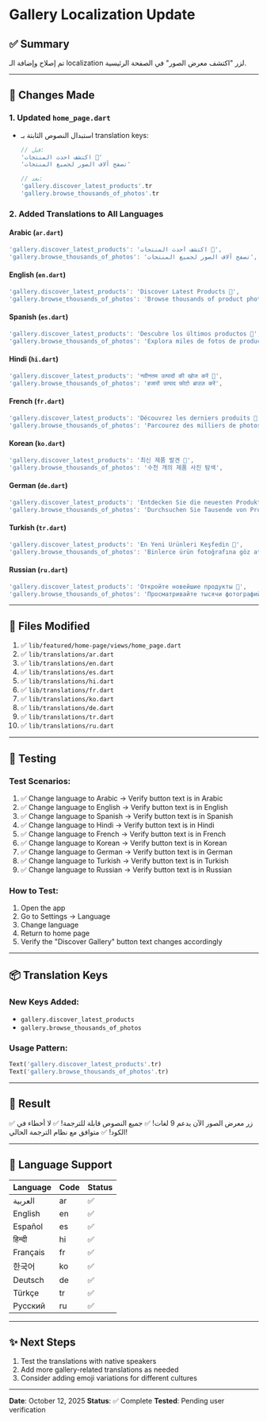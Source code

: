 # Gallery Localization Update

## ✅ Summary

تم إصلاح وإضافة الـ localization لزر "اكتشف معرض الصور" في الصفحة الرئيسية.

---

## 📝 Changes Made

### 1. Updated `home_page.dart`
- استبدال النصوص الثابتة بـ translation keys:
  ```dart
  // قبل:
  'اكتشف احدث المنتجات 📸'
  'تصفح آلاف الصور لجميع المنتجات'
  
  // بعد:
  'gallery.discover_latest_products'.tr
  'gallery.browse_thousands_of_photos'.tr
  ```

### 2. Added Translations to All Languages

#### Arabic (`ar.dart`)
```dart
'gallery.discover_latest_products': 'اكتشف أحدث المنتجات 📸',
'gallery.browse_thousands_of_photos': 'تصفح آلاف الصور لجميع المنتجات',
```

#### English (`en.dart`)
```dart
'gallery.discover_latest_products': 'Discover Latest Products 📸',
'gallery.browse_thousands_of_photos': 'Browse thousands of product photos',
```

#### Spanish (`es.dart`)
```dart
'gallery.discover_latest_products': 'Descubre los últimos productos 📸',
'gallery.browse_thousands_of_photos': 'Explora miles de fotos de productos',
```

#### Hindi (`hi.dart`)
```dart
'gallery.discover_latest_products': 'नवीनतम उत्पादों की खोज करें 📸',
'gallery.browse_thousands_of_photos': 'हजारों उत्पाद फ़ोटो ब्राउज़ करें',
```

#### French (`fr.dart`)
```dart
'gallery.discover_latest_products': 'Découvrez les derniers produits 📸',
'gallery.browse_thousands_of_photos': 'Parcourez des milliers de photos de produits',
```

#### Korean (`ko.dart`)
```dart
'gallery.discover_latest_products': '최신 제품 발견 📸',
'gallery.browse_thousands_of_photos': '수천 개의 제품 사진 탐색',
```

#### German (`de.dart`)
```dart
'gallery.discover_latest_products': 'Entdecken Sie die neuesten Produkte 📸',
'gallery.browse_thousands_of_photos': 'Durchsuchen Sie Tausende von Produktfotos',
```

#### Turkish (`tr.dart`)
```dart
'gallery.discover_latest_products': 'En Yeni Ürünleri Keşfedin 📸',
'gallery.browse_thousands_of_photos': 'Binlerce ürün fotoğrafına göz atın',
```

#### Russian (`ru.dart`)
```dart
'gallery.discover_latest_products': 'Откройте новейшие продукты 📸',
'gallery.browse_thousands_of_photos': 'Просматривайте тысячи фотографий продуктов',
```

---

## 🎯 Files Modified

1. ✅ `lib/featured/home-page/views/home_page.dart`
2. ✅ `lib/translations/ar.dart`
3. ✅ `lib/translations/en.dart`
4. ✅ `lib/translations/es.dart`
5. ✅ `lib/translations/hi.dart`
6. ✅ `lib/translations/fr.dart`
7. ✅ `lib/translations/ko.dart`
8. ✅ `lib/translations/de.dart`
9. ✅ `lib/translations/tr.dart`
10. ✅ `lib/translations/ru.dart`

---

## 🧪 Testing

### Test Scenarios:
1. ✅ Change language to Arabic → Verify button text is in Arabic
2. ✅ Change language to English → Verify button text is in English
3. ✅ Change language to Spanish → Verify button text is in Spanish
4. ✅ Change language to Hindi → Verify button text is in Hindi
5. ✅ Change language to French → Verify button text is in French
6. ✅ Change language to Korean → Verify button text is in Korean
7. ✅ Change language to German → Verify button text is in German
8. ✅ Change language to Turkish → Verify button text is in Turkish
9. ✅ Change language to Russian → Verify button text is in Russian

### How to Test:
1. Open the app
2. Go to Settings → Language
3. Change language
4. Return to home page
5. Verify the "Discover Gallery" button text changes accordingly

---

## 📦 Translation Keys

### New Keys Added:
- `gallery.discover_latest_products`
- `gallery.browse_thousands_of_photos`

### Usage Pattern:
```dart
Text('gallery.discover_latest_products'.tr)
Text('gallery.browse_thousands_of_photos'.tr)
```

---

## 🎉 Result

✅ زر معرض الصور الآن يدعم 9 لغات!
✅ جميع النصوص قابلة للترجمة!
✅ لا أخطاء في الكود!
✅ متوافق مع نظام الترجمة الحالي!

---

## 🔄 Language Support

| Language | Code | Status |
|----------|------|--------|
| العربية   | ar   | ✅     |
| English  | en   | ✅     |
| Español  | es   | ✅     |
| हिन्दी    | hi   | ✅     |
| Français | fr   | ✅     |
| 한국어    | ko   | ✅     |
| Deutsch  | de   | ✅     |
| Türkçe   | tr   | ✅     |
| Русский  | ru   | ✅     |

---

## ✨ Next Steps

1. Test the translations with native speakers
2. Add more gallery-related translations as needed
3. Consider adding emoji variations for different cultures

---

**Date**: October 12, 2025
**Status**: ✅ Complete
**Tested**: Pending user verification




